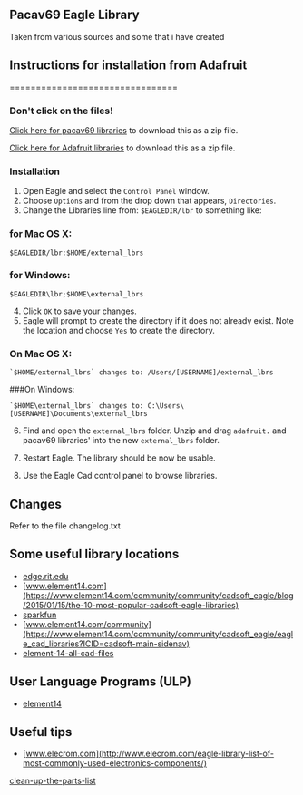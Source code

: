 ## Pacav69 Eagle Library

Taken from various sources and some that i have created

## Instructions for installation from Adafruit

================================

### Don't click on the files! 
[Click here for pacav69 libraries](https://github.com/pacav69/Eagle-Libraries/zipball/master) 
to download this as a zip file.

[Click here for Adafruit libraries](https://github.com/adafruit/Adafruit-Eagle-Library/zipball/master) 
to download this as a zip file.

### Installation

1. Open Eagle and select the `Control Panel` window.
2. Choose `Options` and from the drop down that appears, `Directories`.
3. Change the Libraries line from: `$EAGLEDIR/lbr` to something like:

### for Mac OS X:

	$EAGLEDIR/lbr:$HOME/external_lbrs
     
### for Windows:

	$EAGLEDIR\lbr;$HOME\external_lbrs 
    

4. Click `OK` to save your changes.
5. Eagle will prompt to create the directory if it does not already exist. Note 
the location and choose `Yes` to create the directory.

### On Mac OS X:
    
    `$HOME/external_lbrs` changes to: /Users/[USERNAME]/external_lbrs
    
###On Windows: 
    
    `$HOME\external_lbrs` changes to: C:\Users\[USERNAME]\Documents\external_lbrs

6. Find and open the `external_lbrs` folder. Unzip and drag `adafruit.` and pacav69 libraries' into the 
   new `external_lbrs` folder.
7. Restart Eagle. The library should be now be usable. 

8. Use the Eagle Cad control panel to browse libraries.

## Changes
Refer to the file changelog.txt 

## Some useful library locations

* [edge.rit.edu](http://edge.rit.edu/edge/P16250/public/Electrical/Eagle%20Libraries/Element14)
* [www.element14.com](https://www.element14.com/community/community/cadsoft_eagle/blog/2015/01/15/the-10-most-popular-cadsoft-eagle-libraries)
* [sparkfun](https://github.com/sparkfun/SparkFun-Eagle-Libraries)
* [www.element14.com/community](https://www.element14.com/community/community/cadsoft_eagle/eagle_cad_libraries?ICID=cadsoft-main-sidenav)
* [element-14-all-cad-files](https://www.element14.com/community/thread/36914/l/element-14-all-cad-files)

## User Language Programs (ULP)

* [element14](https://www.element14.com/community/community/cadsoft_eagle/blog/2015/01/19/eagle-ulps-every-user-should-know)


## Useful tips

* [www.elecrom.com](http://www.elecrom.com/eagle-library-list-of-most-commonly-used-electronics-components/)

[clean-up-the-parts-list](https://www.baldengineer.com/eagle-clean-up-the-parts-list-by-disabling-libraries.html)



